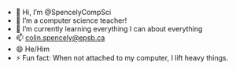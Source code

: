 - 👋 Hi, I’m @SpencelyCompSci
- 👀 I’m a computer science teacher!
- 🌱 I’m currently learning everything I can about everything
- 📫 colin.spencely@epsb.ca
- 😄 He/Him
- ⚡ Fun fact: When not attached to my computer, I lift heavy things.

<!---
SpencelyCompSci/SpencelyCompSci is a ✨ special ✨ repository because its `README.md` (this file) appears on your GitHub profile.
You can click the Preview link to take a look at your changes.
--->
